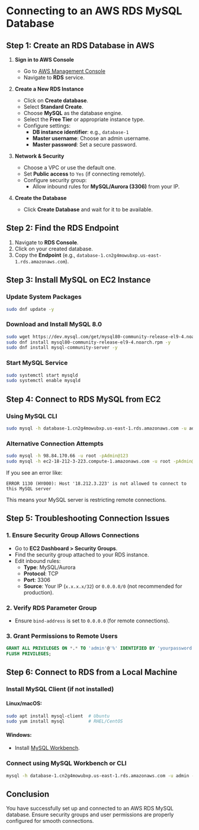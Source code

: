 # Connecting to an AWS RDS MySQL Database

## Step 1: Create an RDS Database in AWS

1. **Sign in to AWS Console**
   - Go to [AWS Management Console](https://aws.amazon.com/console/)
   - Navigate to **RDS** service.

2. **Create a New RDS Instance**
   - Click on **Create database**.
   - Select **Standard Create**.
   - Choose **MySQL** as the database engine.
   - Select the **Free Tier** or appropriate instance type.
   - Configure settings:
     - **DB instance identifier**: e.g., `database-1`
     - **Master username**: Choose an admin username.
     - **Master password**: Set a secure password.

3. **Network & Security**
   - Choose a VPC or use the default one.
   - Set **Public access** to `Yes` (if connecting remotely).
   - Configure security group:
     - Allow inbound rules for **MySQL/Aurora (3306)** from your IP.

4. **Create the Database**
   - Click **Create Database** and wait for it to be available.

## Step 2: Find the RDS Endpoint

1. Navigate to **RDS Console**.
2. Click on your created database.
3. Copy the **Endpoint** (e.g., `database-1.cn2g4mowubxp.us-east-1.rds.amazonaws.com`).

## Step 3: Install MySQL on EC2 Instance

### **Update System Packages**
```bash
sudo dnf update -y
```

### **Download and Install MySQL 8.0**
```bash
sudo wget https://dev.mysql.com/get/mysql80-community-release-el9-4.noarch.rpm
sudo dnf install mysql80-community-release-el9-4.noarch.rpm -y
sudo dnf install mysql-community-server -y
```

### **Start MySQL Service**
```bash
sudo systemctl start mysqld
sudo systemctl enable mysqld
```

## Step 4: Connect to RDS MySQL from EC2

### **Using MySQL CLI**
```bash
sudo mysql -h database-1.cn2g4mowubxp.us-east-1.rds.amazonaws.com -u admin -padminadmin
```

### **Alternative Connection Attempts**
```bash
sudo mysql -h 98.84.170.66 -u root -pAdmin@123
sudo mysql -h ec2-18-212-3-223.compute-1.amazonaws.com -u root -pAdmin@123
```

If you see an error like:
```
ERROR 1130 (HY000): Host '18.212.3.223' is not allowed to connect to this MySQL server
```
This means your MySQL server is restricting remote connections.

## Step 5: Troubleshooting Connection Issues

### 1. Ensure Security Group Allows Connections
- Go to **EC2 Dashboard > Security Groups**.
- Find the security group attached to your RDS instance.
- Edit inbound rules:
  - **Type**: MySQL/Aurora
  - **Protocol**: TCP
  - **Port**: 3306
  - **Source**: Your IP (`x.x.x.x/32`) or `0.0.0.0/0` (not recommended for production).

### 2. Verify RDS Parameter Group
- Ensure `bind-address` is set to `0.0.0.0` (for remote connections).

### 3. Grant Permissions to Remote Users
```sql
GRANT ALL PRIVILEGES ON *.* TO 'admin'@'%' IDENTIFIED BY 'yourpassword' WITH GRANT OPTION;
FLUSH PRIVILEGES;
```

## Step 6: Connect to RDS from a Local Machine

### Install MySQL Client (if not installed)
#### **Linux/macOS:**
```bash
sudo apt install mysql-client  # Ubuntu
sudo yum install mysql         # RHEL/CentOS
```

#### **Windows:**
- Install [MySQL Workbench](https://dev.mysql.com/downloads/workbench/).

### Connect using MySQL Workbench or CLI
```bash
mysql -h database-1.cn2g4mowubxp.us-east-1.rds.amazonaws.com -u admin -p
```

## Conclusion
You have successfully set up and connected to an AWS RDS MySQL database. Ensure security groups and user permissions are properly configured for smooth connections.

